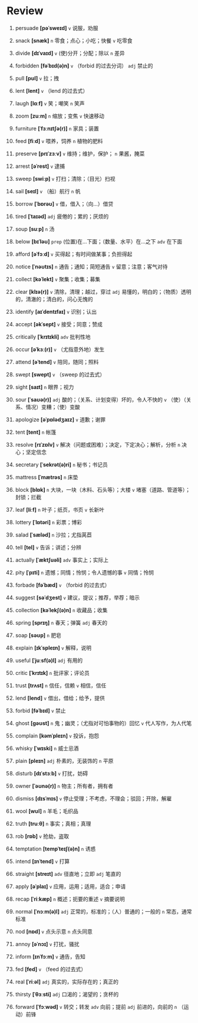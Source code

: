 # Review
1. persuade **[pəˈsweɪd]** `v` 说服，劝服

2. snack **[snæk]** `n` 零食；点心；小吃；快餐 `v` 吃零食

3. divide **[dɪˈvaɪd]** `v` (使)分开；分配；除以 `n` 差异

4. forbidden **[fəˈbɪd(ə)n]** `v` （forbid 的过去分词） `adj` 禁止的

5. pull **[pʊl]** `v` 拉；拽

6. lent **[lent]** `v` （lend 的过去式）

7. laugh **[lɑːf]** `v` 笑；嘲笑 `n` 笑声

8. zoom **[zuːm]** `n` 缩放；变焦 `v` 快速移动

9. furniture **[ˈfɜːnɪtʃə(r)]** `n` 家具；装置

10. feed **[fiːd]** `v` 喂养，饲养 `n` 植物的肥料

11. preserve **[prɪˈzɜːv]** `v` 维持；维护，保护； `n` 果酱，腌菜

12. arrest **[əˈrest]** `v` 逮捕

13. sweep **[swiːp]** `v` 打扫；清除；（目光）扫视

14. sail **[seɪl]** `v` （船）航行 `n` 帆

15. borrow **[ˈbɒrəʊ]** `v` 借，借入；（向...）借贷

16. tired **[ˈtaɪəd]** `adj` 疲倦的；累的；厌烦的

17. soup **[suːp]** `n` 汤

18. below **[bɪˈləʊ]** `prep` (位置)在...下面；（数量、水平）在...之下 `adv` 在下面

19. afford **[əˈfɔːd]** `v` 买得起；有时间做某事；负担得起

20. notice **[ˈnəʊtɪs]** `n` 通告；通知；简短通告 `v` 留意；注意；客气对待

21. collect **[kəˈlekt]** `v` 聚集；收集；募集

22. clear **[klɪə(r)]** `v` 清除，清理；越过，穿过 `adj` 易懂的，明白的；（物质）透明的，清澈的；清白的，问心无愧的

23. identify **[aɪˈdentɪfaɪ]** `v` 识别；认出

24. accept **[əkˈsept]** `v` 接受；同意；赞成

25. critically **[ˈkrɪtɪkli]** `adv` 批判性地

26. occur **[əˈkɜː(r)]** `v` （尤指意外地）发生

27. attend **[əˈtend]** `v` 陪同，随同；照料

28. swept **[swept]** `v` （sweep 的过去式）

29. sight **[saɪt]** `n` 眼界；视力

30. sour **[ˈsaʊə(r)]** `adj` 酸的；（关系、计划变得）坏的，令人不快的 `v` （使）（关系、情况）变糟；（使）变酸

31. apologize **[əˈpɒlədʒaɪz]** `v` 道歉；谢罪

32. tent **[tent]** `n` 帐篷

33. resolve **[rɪˈzɒlv]** `v` 解决（问题或困难）；决定，下定决心；解析，分析 `n` 决心；坚定信念

34. secretary **[ˈsekrət(ə)ri]** `n` 秘书；书记员

35. mattress **[ˈmætrəs]** `n` 床垫

36. block **[blɒk]** `n` 大块，一块（木料、石头等）；大楼 `v` 堵塞（道路、管道等）；封锁；拦截

37. leaf **[liːf]** `n` 叶子；纸页，书页 `v` 长新叶

38. lottery **[ˈlɒtəri]** `n` 彩票；博彩

39. salad **[ˈsæləd]** `n` 沙拉；尤指莴苣

40. tell **[tel]** `v` 告诉；讲述；分辨

41. actually **[ˈæktʃuəli]** `adv` 事实上；实际上

42. pity **[ˈpɪti]** `n` 遗憾；同情；怜悯；令人遗憾的事 `v` 同情；怜悯

43. forbade **[fəˈbæd]** `v` （forbid 的过去式）

44. suggest **[səˈdʒest]** `v` 建议，提议；推荐，举荐；暗示

45. collection **[kəˈlekʃ(ə)n]** `n` 收藏品；收集

46. spring **[sprɪŋ]** `n` 春天；弹簧 `adj` 春天的

47. soap **[səʊp]** `n` 肥皂

48. explain **[ɪkˈspleɪn]** `v` 解释，说明

49. useful **[ˈjuːsf(ə)l]** `adj` 有用的

50. critic **[ˈkrɪtɪk]** `n` 批评家；评论员

51. trust **[trʌst]** `n` 信任，信赖 `v` 相信，信任

52. lend **[lend]** `v` 借出，借给；给予，提供

53. forbid **[fəˈbɪd]** `v` 禁止

54. ghost **[ɡəʊst]** `n` 鬼；幽灵；（尤指对可怕事物的）回忆 `v` 代人写作，为人代笔

55. complain **[kəmˈpleɪn]** `v` 投诉，抱怨

56. whisky **[ˈwɪski]** `n` 威士忌酒

57. plain **[pleɪn]** `adj` 朴素的，无装饰的 `n` 平原

58. disturb **[dɪˈstɜːb]** `v` 打扰，妨碍

59. owner **[ˈəʊnə(r)]** `n` 物主；所有者，拥有者

60. dismiss **[dɪsˈmɪs]** `v` 停止受理；不考虑，不理会；驳回；开除，解雇

61. wool **[wʊl]** `n` 羊毛；毛织品

62. truth **[truːθ]** `n` 事实；真相；真理

63. rob **[rɒb]** `v` 抢劫，盗取

64. temptation **[tempˈteɪʃ(ə)n]** `n` 诱惑

65. intend **[ɪnˈtend]** `v` 打算

66. straight **[streɪt]** `adv` 径直地；立即 `adj` 笔直的

67. apply **[əˈplaɪ]** `v` 应用，运用；适用，适合；申请

68. recap **[ˈriːkæp]** `n` 概述；扼要的重述 `v` 摘要说明

69. normal **[ˈnɔːm(ə)l]** `adj` 正常的，标准的；（人）普通的；一般的 `n` 常态，通常标准

70. nod **[nɒd]** `v` 点头示意 `n` 点头同意

71. annoy **[əˈnɔɪ]** `v` 打扰，骚扰

72. inform **[ɪnˈfɔːm]** `v` 通告，告知

73. fed **[fed]** `v` （feed 的过去式）

74. real **[ˈriːəl]** `adj` 真实的，实际存在的；真正的

75. thirsty **[ˈθɜːsti]** `adj` 口渴的；渴望的；贪杯的

76. forward **[ˈfɔːwəd]** `v` 转交；转发 `adv` 向前；提前 `adj` 前进的，向前的 `n` （运动）前锋

